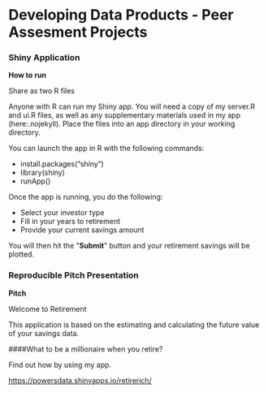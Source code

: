 Developing Data Products - Peer Assesment Projects
======================

### Shiny Application

**How to run**

Share as two R files

Anyone with R can run my Shiny app. You will need a copy of my server.R and ui.R files, as well as any supplementary materials used in my app (here:.nojekyll). Place the files into an app directory in your working directory. 

You can launch the app in R with the following commands:

* install.packages(“shiny”)
* library(shiny)
* runApp()

Once the app is running, you do the following:

* Select your investor type
* Fill in your years to retirement
* Provide your current savings amount

You will then hit the "**Submit**" button and your retirement savings will be plotted.

### Reproducible Pitch Presentation

**Pitch**

Welcome to Retirement

This application is based on the estimating and calculating the future value of your savings data.

####What to be a millionaire when you retire?

Find out how by using my app.

https://powersdata.shinyapps.io/retirerich/


